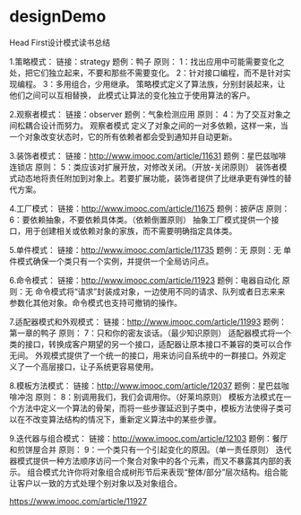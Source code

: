 # designDemo
Head First设计模式读书总结

1.策略模式：
链接：strategy
题例：鸭子
原则：
1：找出应用中可能需要变化之处，把它们独立起来，不要和那些不需要变化。
2：针对接口编程，而不是针对实现编程。
3：多用组合，少用继承。
策略模式定义了算法族，分别封装起来，让他们之间可以互相替换， 此模式让算法的变化独立于使用算法的客户。

2.观察者模式：
链接：observer 
题例：气象检测应用
原则：
4：为了交互对象之间松耦合设计而努力。
观察者模式 定义了对象之间的一对多依赖，这样一来，当一个对象改变状态时，它的所有依赖者都会受到通知并自动更新。

3.装饰者模式：
链接：http://www.imooc.com/article/11631
题例：星巴兹咖啡连锁店
原则：
5：类应该对扩展开放，对修改关闭。（开放-关闭原则）
装饰者模式动态地将责任附加到对象上。若要扩展功能，装饰者提供了比继承更有弹性的替代方案。

4.工厂模式：
链接：http://www.imooc.com/article/11675
题例：披萨店
原则：
6：要依赖抽象，不要依赖具体类。（依赖倒置原则）
抽象工厂模式提供一个接口，用于创建相关或依赖对象的家族，而不需要明确指定具体类。

5.单件模式：
链接：http://www.imooc.com/article/11735
题例：无
原则：无
单件模式确保一个类只有一个实例，并提供一个全局访问点。

6.命令模式：
链接：http://www.imooc.com/article/11923
题例：电器自动化
原则：无
命令模式将“请求”封装成对象，一边使用不同的请求、队列或者日志来来参数化其他对象。命令模式也支持可撤销的操作。

7.适配器模式和外观模式：
链接：http://www.imooc.com/article/11993
题例：第一章的鸭子
原则：
7：只和你的密友谈话。（最少知识原则）
适配器模式将一个类的接口，转换成客户期望的另一个接口，适配器让原本接口不兼容的类可以合作无间。
外观模式提供了一个统一的接口，用来访问自系统中的一群接口。外观定义了一个高层接口，让子系统更容易使用。

8.模板方法模式：
链接：http://www.imooc.com/article/12037
题例：星巴兹咖啡冲泡
原则：
8：别调用我们，我们会调用你。（好莱坞原则）
模板方法模式在一个方法中定义一个算法的骨架，而将一些步骤延迟到子类中，模板方法使得子类可以在不改变算法结构的情况下，重新定义算法中的某些步骤。

9.迭代器与组合模式：
链接：http://www.imooc.com/article/12103
题例：餐厅和煎饼屋合并
原则：
9：一个类只有一个引起变化的原因。（单一责任原则）
迭代器模式提供一种方法顺序访问一个聚合对象中的各个元素，而又不暴露其内部的表示。
组合模式允许你将对象组合成树形节后来表现“整体/部分”层次结构。组合能让客户以一致的方式处理个别对象以及对象组合。


https://www.imooc.com/article/11927
